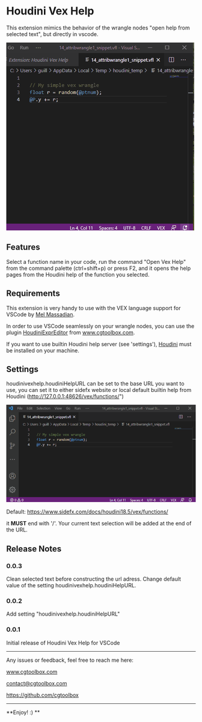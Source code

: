 # Houdini Vex Help

This extension mimics the behavior of the wrangle nodes "open help from selected text", but directly in vscode.

![](https://raw.githubusercontent.com/cgtoolbox/vscode-houdinivexhelp/master/images/houdinivexhelp_ex.gif)

## Features

Select a function name in your code, run the command "Open Vex Help" from the command palette (ctrl+shift+p) or press F2, and it opens the help pages from the Houdini help of the function you selected.

## Requirements

This extension is very handy to use with the VEX language support for VSCode by [Mel Massadian](https://github.com/melMass/vscode-vex).

In order to use VSCode seamlessly on your wrangle nodes, you can use the plugin [HoudiniExprEditor](http://cgtoolbox.com/houdini-expression-editor/) from www.cgtoolbox.com.

If you want to use builtin Houdini help server (see 'settings'), [Houdini](https://www.sidefx.com/) must be installed on your machine.

## Settings

houdinivexhelp.houdiniHelpURL can be set to the base URL you want to use, you can set it to either sidefx website or local default builtin help from Houdini (http://127.0.0.1:48626/vex/functions/")

![](https://raw.githubusercontent.com/cgtoolbox/vscode-houdinivexhelp/master/images/houdinivexhelp_setting.gif)

Default: https://www.sidefx.com/docs/houdini18.5/vex/functions/

it **MUST** end with '/'. Your current text selection will be added at the end of the URL.

## Release Notes

### 0.0.3

Clean selected text before constructing the url adress.
Change default value of the setting houdinivexhelp.houdiniHelpURL.

### 0.0.2

Add setting "houdinivexhelp.houdiniHelpURL"

### 0.0.1

Initial release of Houdini Vex Help for VSCode

---

Any issues or feedback, feel free to reach me here:

www.cgtoolbox.com

contact@cgtoolbox.com

https://github.com/cgtoolbox

---
**Enjoy! :) **
